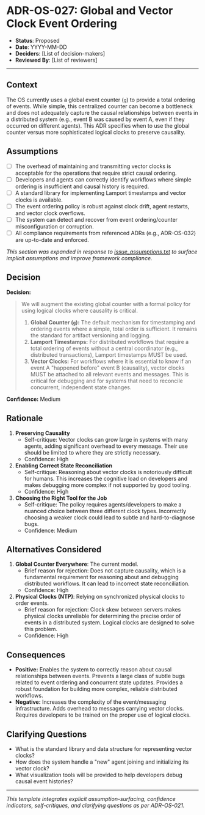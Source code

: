 ﻿# ADR-OS-027: Global and Vector Clock Event Ordering

* **Status**: Proposed
* **Date**: YYYY-MM-DD
* **Deciders**: \[List of decision-makers]
* **Reviewed By**: \[List of reviewers]

---

## Context

The OS currently uses a global event counter (`g`) to provide a total ordering of events. While simple, this centralized counter can become a bottleneck and does not adequately capture the causal relationships between events in a distributed system (e.g., event B was caused by event A, even if they occurred on different agents). This ADR specifies when to use the global counter versus more sophisticated logical clocks to preserve causality.

## Assumptions

* [ ] The overhead of maintaining and transmitting vector clocks is acceptable for the operations that require strict causal ordering.
* [ ] Developers and agents can correctly identify workflows where simple ordering is insufficient and causal history is required.
* [ ] A standard library for implementing Lamport timestamps and vector clocks is available.
* [ ] The event ordering policy is robust against clock drift, agent restarts, and vector clock overflows.
* [ ] The system can detect and recover from event ordering/counter misconfiguration or corruption.
* [ ] All compliance requirements from referenced ADRs (e.g., ADR-OS-032) are up-to-date and enforced.

_This section was expanded in response to [issue_assumptions.txt](../../issues/issue_assumptions.txt) to surface implicit assumptions and improve framework compliance._

## Decision

**Decision:**

> We will augment the existing global counter with a formal policy for using logical clocks where causality is critical.
> 1.  **Global Counter (`g`):** The default mechanism for timestamping and ordering events where a simple, total order is sufficient. It remains the standard for artifact versioning and logging.
> 2.  **Lamport Timestamps:** For distributed workflows that require a total ordering of events without a central coordinator (e.g., distributed transactions), Lamport timestamps MUST be used.
> 3.  **Vector Clocks:** For workflows where it is essential to know if an event A "happened before" event B (causality), vector clocks MUST be attached to all relevant events and messages. This is critical for debugging and for systems that need to reconcile concurrent, independent state changes.

**Confidence:** Medium

## Rationale

1. **Preserving Causality**
   * Self-critique: Vector clocks can grow large in systems with many agents, adding significant overhead to every message. Their use should be limited to where they are strictly necessary.
   * Confidence: High
2. **Enabling Correct State Reconciliation**
   * Self-critique: Reasoning about vector clocks is notoriously difficult for humans. This increases the cognitive load on developers and makes debugging more complex if not supported by good tooling.
   * Confidence: High
3. **Choosing the Right Tool for the Job**
   * Self-critique: The policy requires agents/developers to make a nuanced choice between three different clock types. Incorrectly choosing a weaker clock could lead to subtle and hard-to-diagnose bugs.
   * Confidence: Medium

## Alternatives Considered

1. **Global Counter Everywhere**: The current model.
   * Brief reason for rejection: Does not capture causality, which is a fundamental requirement for reasoning about and debugging distributed workflows. It can lead to incorrect state reconciliation.
   * Confidence: High
2. **Physical Clocks (NTP)**: Relying on synchronized physical clocks to order events.
   * Brief reason for rejection: Clock skew between servers makes physical clocks unreliable for determining the precise order of events in a distributed system. Logical clocks are designed to solve this problem.
   * Confidence: High

## Consequences

* **Positive:** Enables the system to correctly reason about causal relationships between events. Prevents a large class of subtle bugs related to event ordering and concurrent state updates. Provides a robust foundation for building more complex, reliable distributed workflows.
* **Negative:** Increases the complexity of the event/messaging infrastructure. Adds overhead to messages carrying vector clocks. Requires developers to be trained on the proper use of logical clocks.

## Clarifying Questions

* What is the standard library and data structure for representing vector clocks?
* How does the system handle a "new" agent joining and initializing its vector clock?
* What visualization tools will be provided to help developers debug causal event histories?

---

*This template integrates explicit assumption-surfacing, confidence indicators, self-critiques, and clarifying questions as per ADR-OS-021.* 
